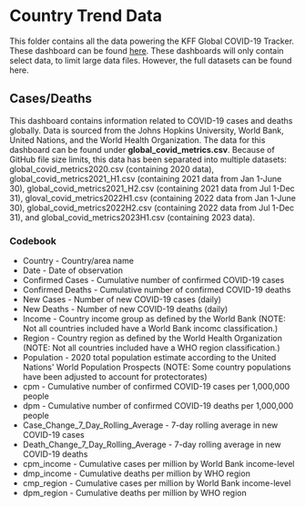 # Country Trend Data
This folder contains all the data powering the KFF Global COVID-19 Tracker. These dashboard can be found [here](https://www.kff.org/coronavirus-covid-19/fact-sheet/coronavirus-tracker/). These dashboards will only contain select data, to limit large data files. However, the full datasets can be found here. 

## Cases/Deaths
This dashboard contains information related to COVID-19 cases and deaths globally. Data is sourced from the Johns Hopkins University, World Bank, United Nations, and the World Health Organization. The data for this dashboard can be found under **global_covid_metrics.csv**. Because of GitHub file size limits, this data has been separated into multiple datasets: global_covid_metrics2020.csv (containing 2020 data), global_covid_metrics2021_H1.csv (containing 2021 data from Jan 1-June 30), global_covid_metrics2021_H2.csv (containing 2021 data from Jul 1-Dec 31), gloval_covid_metrics2022H1.csv (containing 2022 data from Jan 1-June 30), global_covid_metrics2022H2.csv (containing 2022 data from Jul 1-Dec 31), and global_covid_metrics2023H1.csv (containing 2023 data).  

### Codebook

- Country - Country/area name
- Date - Date of observation
- Confirmed Cases - Cumulative number of confirmed COVID-19 cases
- Confirmed Deaths - Cumulative number of confirmed COVID-19 deaths
- New Cases - Number of new COVID-19 cases (daily)
- New Deaths - Number of new COVID-19 deaths (daily)
- Income - Country income group as defined by the World Bank (NOTE: Not all countries included have a World Bank incomc classification.)
- Region - Country region as defined by the World Health Organization (NOTE: Not all countries included have a WHO region classification.)
- Population - 2020 total population estimate according to the United Nations' World Population Prospects (NOTE: Some country populations have been adjusted to account for protectorates)
- cpm - Cumulative number of confirmed COVID-19 cases per 1,000,000 people
- dpm - Cumulative number of confirmed COVID-19 deaths per 1,000,000 people
- Case_Change_7_Day_Rolling_Average - 7-day rolling average in new COVID-19 cases
- Death_Change_7_Day_Rolling_Average - 7-day rolling average in new COVID-19 deaths
- cpm_income - Cumulative cases per million by World Bank income-level
- dmp_income - Cumulative deaths per million by WHO region
- cmp_region - Cumulative cases per million by World Bank income-level
- dpm_region - Cumulative deaths per million by WHO region
